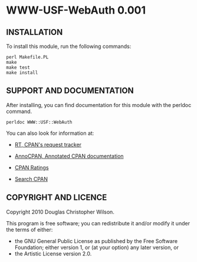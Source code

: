 WWW-USF-WebAuth 0.001
=====================

INSTALLATION
------------

To install this module, run the following commands:

    perl Makefile.PL
    make
    make test
    make install

SUPPORT AND DOCUMENTATION
-------------------------

After installing, you can find documentation for this module with the
perldoc command.

    perldoc WWW::USF::WebAuth

You can also look for information at:

*   [RT, CPAN's request tracker](http://rt.cpan.org/NoAuth/Bugs.html?Dist=WWW-USF-WebAuth)

*   [AnnoCPAN, Annotated CPAN documentation](http://annocpan.org/dist/WWW-USF-WebAuth)

*   [CPAN Ratings](http://cpanratings.perl.org/d/WWW-USF-WebAuth)

*   [Search CPAN](http://search.cpan.org/dist/WWW-USF-WebAuth)

COPYRIGHT AND LICENCE
---------------------

Copyright 2010 Douglas Christopher Wilson.

This program is free software; you can redistribute it and/or modify it under
the terms of either:

*   the GNU General Public License as published by the Free Software Foundation;
    either version 1, or (at your option) any later version, or
*   the Artistic License version 2.0.
